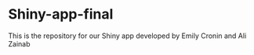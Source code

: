 # Shiny-app-final
This is the repository for our Shiny app developed by Emily Cronin and Ali Zainab
